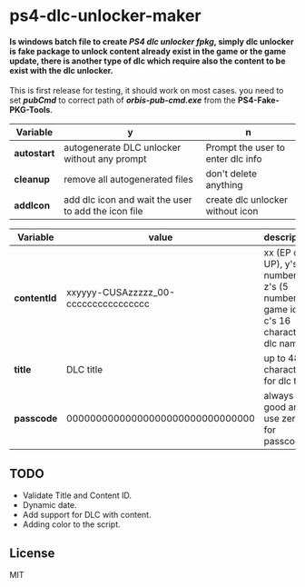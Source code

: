# ps4-dlc-unlocker-maker
#### Is windows batch file to create _PS4 dlc unlocker fpkg_, simply dlc unlocker is fake package to unlock content already exist in the game or the game update, there is another type of dlc which require also the content to be exist with the dlc unlocker.

This is first release for testing, it should work on most cases.
you need to set ***pubCmd*** to correct path of ***orbis-pub-cmd.exe*** from the **PS4-Fake-PKG-Tools**.

| **Variable** | **y** | **n** |
| ------ | ------ | ----|
| **autostart** | autogenerate DLC unlocker without any prompt | Prompt the user to enter dlc info |
| **cleanup** | remove all autogenerated files | don't delete anything|
| **addIcon** | add dlc icon and wait the user to add the icon file | create dlc unlocker without icon |

| **Variable** | **value** | **description** |
| ------ | ------ | ----|
| **contentId** | xxyyyy-CUSAzzzzz_00-cccccccccccccccc | xx (EP or UP), y's (4 numbers), z's (5 numbers game id), c's 16 character dlc name|
| **title** | DLC title | up to 48 character for dlc title |
| **passcode** | 00000000000000000000000000000000 | always be good and use zeros for passcode|

## TODO

- Validate Title and Content ID.
- Dynamic date.
- Add support for DLC with content.
- Adding color to the script.

## License
MIT
